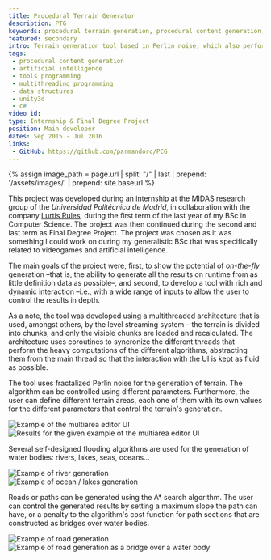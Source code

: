 ```yaml
---
title: Procedural Terrain Generator
description: PTG
keywords: procedural terrain generation, procedural content generation, upm, universidad politécnica de madrid, etsiinf, escuela técnica superior de ingenieros informáticos, grado, ingeniería informática, practicum, internship, proyecto final de grado, final degree project, lurtis rules
featured: secondary
intro: Terrain generation tool based in Perlin noise, which also performs the generation of water bodies and roads.
tags:
 - procedural content generation
 - artificial intelligence
 - tools programming
 - multithreading programming
 - data structures
 - unity3d
 - c#
video_id: 
type: Internship & Final Degree Project
position: Main developer
dates: Sep 2015 - Jul 2016
links: 
 - GitHub: https://github.com/parmandorc/PCG
---
```


{% assign image_path = page.url | split: "/" | last | prepend: '/assets/images/' | prepend: site.baseurl %}

This project was developed during an internship at the MIDAS research group of the _Universidad Politécnica de Madrid_, in collaboration with the company <a href="https://www.lurtis.com/" target="_blank" rel="noopener">Lurtis Rules</a>, during the first term of the last year of my BSc in Computer Science. The project was then continued during the second and last term as Final Degree Project. The project was chosen as it was something I could work on during my generalistic BSc that was specifically related to videogames and artificial intelligence.

The main goals of the project were, first, to show the potential of _on-the-fly_ generation –that is, the ability to generate all the results on runtime from as little definition data as possible–, and second, to develop a tool with rich and dynamic interaction –i.e., with a wide range of inputs to allow the user to control the results in depth.

As a note, the tool was developed using a multithreaded architecture that is used, amongst others, by the level streaming system – the terrain is divided into chunks, and only the visible chunks are loaded and recalculated. The architecture uses coroutines to syncronize the different threads that perform the heavy computations of the different algorithms, abstracting them from the main thread so that the interaction with the UI is kept as fluid as possible.

The tool uses fractalized Perlin noise for the generation of terrain. The algorithm can be controlled using different parameters. Furthermore, the user can define different terrain areas, each one of them with its own values for the different parameters that control the terrain's generation.

<div class="image-group">
	<div><img alt="Example of the multiarea editor UI" src="{{image_path}}/multiareaUI.jpg" /></div>
	<div><img alt="Results for the given example of the multiarea editor UI" src="{{image_path}}/multiareaResults.jpg" /></div>
</div>

Several self-designed flooding algorithms are used for the generation of water bodies: rivers, lakes, seas, oceans...

<div class="image-group">
	<div><img alt="Example of river generation" src="{{image_path}}/river.jpg" /></div>
	<div><img alt="Example of ocean / lakes generation" src="{{image_path}}/ocean.jpg" /></div>
</div>

Roads or paths can be generated using the A* search algorithm. The user can control the generated results by setting a maximum slope the path can have, or a penalty to the algorithm's cost function for path sections that are constructed as bridges over water bodies.

<div class="image-group">
	<div><img alt="Example of road generation" src="{{image_path}}/road.jpg" /></div>
	<div><img alt="Example of road generation as a bridge over a water body" src="{{image_path}}/bridge.jpg" /></div>
</div>
